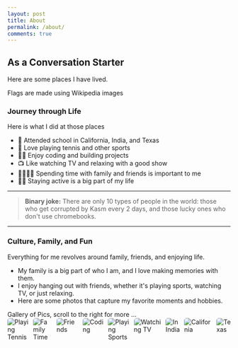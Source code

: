 ```yaml
--- 
layout: post
title: About
permalink: /about/
comments: true
---
```


## As a Conversation Starter

Here are some places I have lived.

<comment>
Flags are made using Wikipedia images
</comment>

<style>
    /* Style looks pretty compact, 
       - grid-container and grid-item are referenced the code 
    */
    .grid-container {
        display: grid;
        grid-template-columns: repeat(auto-fill, minmax(150px, 1fr)); /* Dynamic columns */
        gap: 10px;
    }
    .grid-item {
        text-align: center;
    }
    .grid-item img {
        width: 100%;
        height: 100px; /* Fixed height for uniformity */
        object-fit: contain; /* Ensure the image fits within the fixed height */
    }
    .grid-item p {
        margin: 5px 0; /* Add some margin for spacing */
    }

    .image-gallery {
        display: flex;
        flex-wrap: nowrap;
        overflow-x: auto;
        gap: 10px;
        }

    .image-gallery img {
        max-height: 150px;
        object-fit: cover;
        border-radius: 5px;
    }
</style>

<!-- This grid_container class is used by CSS styling and the id is used by JavaScript connection -->
<div class="grid-container" id="grid_container">
    <!-- content will be added here by JavaScript -->
</div>

<script>
    // 1. Make a connection to the HTML container defined in the HTML div
    var container = document.getElementById("grid_container"); // This container connects to the HTML div

    // 2. Define a JavaScript object for our http source and our data rows for the Living in the World grid
    var http_source = "https://upload.wikimedia.org/wikipedia/commons/";
    var living_in_the_world = [
        {"flag": "0/01/Flag_of_California.svg", "greeting": "Hey", "description": "California - grew up here"},
        {"flag": "4/41/Flag_of_India.svg", "greeting": "Namaste", "description": "India - lived for a few years"},
        {"flag": "f/f7/Flag_of_Texas.svg", "greeting": "Howdy", "description": "Texas - currently living"},
    ];

    // 3a. Consider how to update style count for size of container
    // The grid-template-columns has been defined as dynamic with auto-fill and minmax

    // 3b. Build grid items inside of our container for each row of data
    for (const location of living_in_the_world) {
        // Create a "div" with "class grid-item" for each row
        var gridItem = document.createElement("div");
        gridItem.className = "grid-item";  // This class name connects the gridItem to the CSS style elements
        // Add "img" HTML tag for the flag
        var img = document.createElement("img");
        img.src = http_source + location.flag; // concatenate the source and flag
        img.alt = location.flag + " Flag"; // add alt text for accessibility

        // Add "p" HTML tag for the description
        var description = document.createElement("p");
        description.textContent = location.description; // extract the description

        // Add "p" HTML tag for the greeting
        var greeting = document.createElement("p");
        greeting.textContent = location.greeting;  // extract the greeting

        // Append img and p HTML tags to the grid item DIV
        gridItem.appendChild(img);
        gridItem.appendChild(description);
        gridItem.appendChild(greeting);

        // Append the grid item DIV to the container DIV
        container.appendChild(gridItem);
    }
</script>

### Journey through Life

Here is what I did at those places

- 🏫 Attended school in California, India, and Texas
- 🎾 Love playing tennis and other sports
- 👨‍💻 Enjoy coding and building projects
- 📺 Like watching TV and relaxing with a good show
- 👨‍👩‍👧‍👦 Spending time with family and friends is important to me
- 🏃‍♂️ Staying active is a big part of my life

---

> **Binary joke:** There are only 10 types of people in the world: those who get corrupted by Kasm every 2 days, and those lucky ones who don't use chromebooks.

---

### Culture, Family, and Fun

Everything for me revolves around family, friends, and enjoying life.

- My family is a big part of who I am, and I love making memories with them.
- I enjoy hanging out with friends, whether it's playing sports, watching TV, or just relaxing.
- Here are some photos that capture my favorite moments and hobbies.

<comment>
Gallery of Pics, scroll to the right for more ...
</comment>
<div class="image-gallery">
  <img src="https://i.ytimg.com/vi/oyxhHkOel2I/maxresdefault.jpg" alt="Playing Tennis">
  <img src="https://upload.wikimedia.org/wikipedia/commons/7/70/Family_portrait.jpg" alt="Family Time">
  <img src="https://upload.wikimedia.org/wikipedia/commons/3/3a/Friends_hanging_out.jpg" alt="Friends">
  <img src="https://upload.wikimedia.org/wikipedia/commons/3/3b/Computer_code.jpg" alt="Coding">
  <img src="https://upload.wikimedia.org/wikipedia/commons/d/d1/Soccer_match.jpg" alt="Playing Sports">
  <img src="https://upload.wikimedia.org/wikipedia/commons/1/11/Watching_TV.jpg" alt="Watching TV">
  <img src="https://upload.wikimedia.org/wikipedia/commons/7/7c/Taj_Mahal_in_India_2019.jpg" alt="In India">
  <img src="https://upload.wikimedia.org/wikipedia/commons/0/0b/Golden_Gate_Bridge%2C_SF.jpg" alt="California">
  <img src="https://upload.wikimedia.org/wikipedia/commons/9/9d/Downtown_Austin_skyline.jpg" alt="Texas">